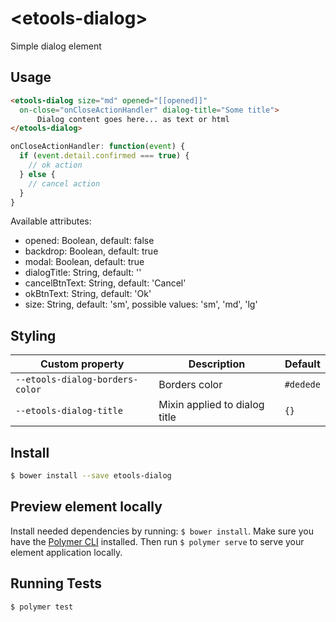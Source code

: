 # \<etools-dialog\>

Simple dialog element

## Usage
```html
<etools-dialog size="md" opened="[[opened]]" 
  on-close="onCloseActionHandler" dialog-title="Some title">
      Dialog content goes here... as text or html
</etools-dialog>
```

```javascript
onCloseActionHandler: function(event) {
  if (event.detail.confirmed === true) {
    // ok action
  } else {
    // cancel action
  }
}
```

Available attributes:
* opened: Boolean, default: false
* backdrop: Boolean, default: true
* modal: Boolean, default: true
* dialogTitle: String, default: ''
* cancelBtnText: String, default: 'Cancel'
* okBtnText: String, default: 'Ok'
* size: String, default: 'sm', possible values: 'sm', 'md', 'lg'

## Styling

Custom property | Description | Default
 ----------------|-------------|----------
 `--etools-dialog-borders-color` | Borders color | `#dedede`
 `--etools-dialog-title` | Mixin applied to dialog title | `{}`


## Install
```bash
$ bower install --save etools-dialog
```

## Preview element locally
Install needed dependencies by running: `$ bower install`.
Make sure you have the [Polymer CLI](https://www.npmjs.com/package/polymer-cli) installed. Then run `$ polymer serve` to serve your element application locally.

## Running Tests

```
$ polymer test
```
